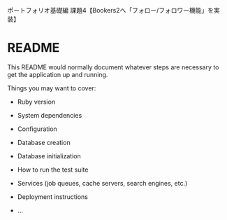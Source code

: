 ポートフォリオ基礎編 課題4【Bookers2へ「フォロー/フォロワー機能」を実装】

# README

This README would normally document whatever steps are necessary to get the
application up and running.

Things you may want to cover:

* Ruby version

* System dependencies

* Configuration

* Database creation

* Database initialization

* How to run the test suite

* Services (job queues, cache servers, search engines, etc.)

* Deployment instructions

* ...
